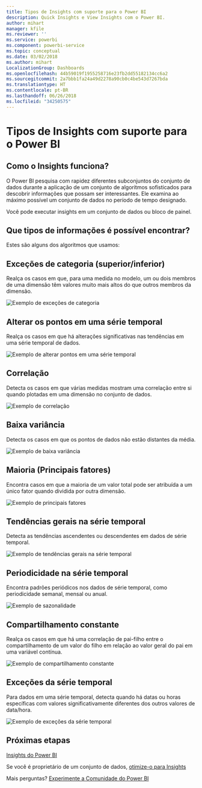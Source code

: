 ```yaml
---
title: Tipos de Insights com suporte para o Power BI
description: Quick Insights e View Insights com o Power BI.
author: mihart
manager: kfile
ms.reviewer: ''
ms.service: powerbi
ms.component: powerbi-service
ms.topic: conceptual
ms.date: 03/02/2018
ms.author: mihart
LocalizationGroup: Dashboards
ms.openlocfilehash: 44b59019f1955258716e23fb2dd55182134cc6a2
ms.sourcegitcommit: 2a7bbb1fa24a49d2278a90cb0c4be543d7267bda
ms.translationtype: HT
ms.contentlocale: pt-BR
ms.lasthandoff: 06/26/2018
ms.locfileid: "34250575"
---
```

# <a name="types-of-insights-supported-by-power-bi"></a>Tipos de Insights com suporte para o Power BI
## <a name="how-does-insights-work"></a>Como o Insights funciona?
O Power BI pesquisa com rapidez diferentes subconjuntos do conjunto de dados durante a aplicação de um conjunto de algoritmos sofisticados para descobrir informações que possam ser interessantes. Ele examina ao máximo possível um conjunto de dados no período de tempo designado.

Você pode executar insights em um conjunto de dados ou bloco de painel.   

## <a name="what-types-of-insights-can-we-find"></a>Que tipos de informações é possível encontrar?
Estes são alguns dos algoritmos que usamos:

## <a name="category-outliers-topbottom"></a>Exceções de categoria (superior/inferior)
Realça os casos em que, para uma medida no modelo, um ou dois membros de uma dimensão têm valores muito mais altos do que outros membros da dimensão.  

![Exemplo de exceções de categoria](media/service-insight-types/pbi_auto_insight_types_category_outliers.png)

## <a name="change-points-in-a-time-series"></a>Alterar os pontos em uma série temporal
Realça os casos em que há alterações significativas nas tendências em uma série temporal de dados.

![Exemplo de alterar pontos em uma série temporal](media/service-insight-types/pbi_auto_insight_types_changepoint.png)

## <a name="correlation"></a>Correlação
Detecta os casos em que várias medidas mostram uma correlação entre si quando plotadas em uma dimensão no conjunto de dados.

![Exemplo de correlação](media/service-insight-types/pbi_auto_insight_types_correlation.png)

## <a name="low-variance"></a>Baixa variância
Detecta os casos em que os pontos de dados não estão distantes da média.

![Exemplo de baixa variância](media/service-insight-types/power-bi-low-variance.png)

## <a name="majority-major-factors"></a>Maioria (Principais fatores)
Encontra casos em que a maioria de um valor total pode ser atribuída a um único fator quando dividida por outra dimensão.  

![Exemplo de principais fatores](media/service-insight-types/pbi_auto_insight_types_majority.png)

## <a name="overall-trends-in-time-series"></a>Tendências gerais na série temporal
Detecta as tendências ascendentes ou descendentes em dados de série temporal.

![Exemplo de tendências gerais na série temporal](media/service-insight-types/pbi_auto_insight_types_trend.png)

## <a name="seasonality-in-time-series"></a>Periodicidade na série temporal
Encontra padrões periódicos nos dados de série temporal, como periodicidade semanal, mensal ou anual.

![Exemplo de sazonalidade](media/service-insight-types/pbi_auto_insight_types_seasonality_new.png)

## <a name="steady-share"></a>Compartilhamento constante
Realça os casos em que há uma correlação de pai-filho entre o compartilhamento de um valor do filho em relação ao valor geral do pai em uma variável contínua.

![Exemplo de compartilhamento constante](media/service-insight-types/pbi_auto_insight_types_steadyshare.png)

## <a name="time-series-outliers"></a>Exceções da série temporal
Para dados em uma série temporal, detecta quando há datas ou horas específicas com valores significativamente diferentes dos outros valores de data/hora.

![Exemplo de exceções da série temporal](media/service-insight-types/pbi_auto_insight_types_time_series_outliers.png)

## <a name="next-steps"></a>Próximas etapas
[Insights do Power BI](service-insights.md)

Se você é proprietário de um conjunto de dados, [otimize-o para Insights](service-insights-optimize.md)

Mais perguntas? [Experimente a Comunidade do Power BI](http://community.powerbi.com/)

